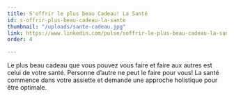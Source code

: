 ```yaml
---
title: S'offrir le plus beau Cadeau! La Santé
id: s-offrir-plus-beau-cadeau-la-sante
thumbnail: "/uploads/sante-cadeau.jpg"
link: https://www.linkedin.com/pulse/soffrir-le-plus-beau-cadeau-la-sant%C3%A9-nancy-bilodeau-mba/
order: 4

---
```

Le plus beau cadeau que vous pouvez vous faire et faire aux autres est celui de votre santé. Personne d’autre ne peut le faire pour vous! La santé commence dans votre assiette et demande une approche holistique pour être optimale.